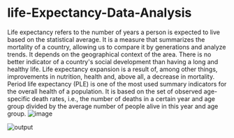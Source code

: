# life-Expectancy-Data-Analysis


Life expectancy refers to the number of years a person is expected to live based on the statistical average. It is a measure that summarizes the mortality of a country, allowing us to compare it by generations and analyze trends. It depends on the geographical context of the area. There is no better indicator of a country's social development than having a long and healthy life. Life expectancy expansion is a result of, among other things, improvements in nutrition, health and, above all, a decrease in mortality.
Period life expectancy (PLE) is one of the most used summary indicators for the overall health of a population. It is based on the set of observed age-specific death rates, i.e., the number of deaths in a certain year and age group divided by the average number of people alive in this year and age group.
![image](https://user-images.githubusercontent.com/92975337/183569907-7a7920dc-c810-4a6f-a0ee-bd3bace799f3.png)

![output](https://user-images.githubusercontent.com/93238151/190052295-b0bce5fc-6c94-433b-985a-f99891fdb89c.png)
